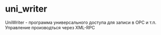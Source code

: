 # uni_writer
UniWriter - программа универсального доступа для записи в OPC и т.п. Управление производться через XML-RPC 
